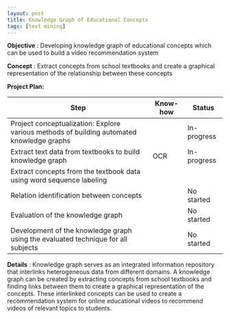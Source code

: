 ```yaml
---
layout: post
title: Knowledge Graph of Educational Concepts
tags: [text mining]
---
```


**Objective** : Developing knowledge graph of educational concepts which can be used to build a video recommendation system

**Concept** : Extract concepts from school textbooks and create a graphical representation of the relationship between these concepts

**Project Plan:**

| Step | Know-how | Status |
| --- | --- | --- |
| Project conceptualization: Explore various methods of building automated knowledge graphs | | In-progress |
| Extract text data from textbooks to build knowledge graph | OCR | In-progress |
| Extract concepts from the textbook data using word sequence labeling | | |
| Relation identification between concepts | | No started |
| Evaluation of the knowledge graph | | No started |
| Development of the knowledge graph using the evaluated technique for all subjects | | No started |

**Details** : Knowledge graph serves as an integrated information repository that interlinks heterogeneous data from different domains. A knowledge graph can be created by extracting concepts from school textbooks and finding links between them to create a graphical representation of the concepts. These interlinked concepts can be used to create a recommendation system for online educational videos to recommend videos of relevant topics to students.
